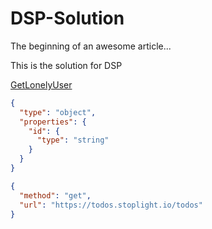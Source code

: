 # DSP-Solution

The beginning of an awesome article...


This is the solution for DSP

[GetLonelyUser](reference/Test.yaml/paths/~1users~1lonely~1{userId})

```json json_schema
{
  "type": "object",
  "properties": {
    "id": {
      "type": "string"
    }
  }
}
```
```json http
{
  "method": "get",
  "url": "https://todos.stoplight.io/todos"
}
```

